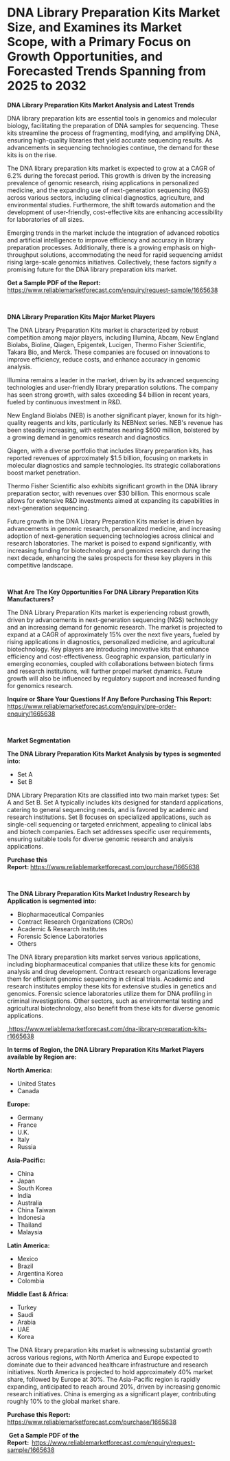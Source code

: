 <p><h1>DNA Library Preparation Kits Market Size, and Examines its Market Scope, with a Primary Focus on Growth Opportunities, and Forecasted Trends Spanning from 2025 to 2032</h1></p><p><strong>DNA Library Preparation Kits Market Analysis and Latest Trends</strong></p>
<p><p>DNA library preparation kits are essential tools in genomics and molecular biology, facilitating the preparation of DNA samples for sequencing. These kits streamline the process of fragmenting, modifying, and amplifying DNA, ensuring high-quality libraries that yield accurate sequencing results. As advancements in sequencing technologies continue, the demand for these kits is on the rise.</p><p>The DNA library preparation kits market is expected to grow at a CAGR of 6.2% during the forecast period. This growth is driven by the increasing prevalence of genomic research, rising applications in personalized medicine, and the expanding use of next-generation sequencing (NGS) across various sectors, including clinical diagnostics, agriculture, and environmental studies. Furthermore, the shift towards automation and the development of user-friendly, cost-effective kits are enhancing accessibility for laboratories of all sizes.</p><p>Emerging trends in the market include the integration of advanced robotics and artificial intelligence to improve efficiency and accuracy in library preparation processes. Additionally, there is a growing emphasis on high-throughput solutions, accommodating the need for rapid sequencing amidst rising large-scale genomics initiatives. Collectively, these factors signify a promising future for the DNA library preparation kits market.</p></p>
<p><strong>Get a Sample PDF of the Report:&nbsp;</strong> <a href="https://www.reliablemarketforecast.com/enquiry/request-sample/1665638?utm_campaign=3512&utm_medium=2&utm_source=Github&utm_content=ia&utm_term=13042025&utm_id=dna-library-preparation-kits">https://www.reliablemarketforecast.com/enquiry/request-sample/1665638</a></p>
<p>&nbsp;</p>
<p><strong>DNA Library Preparation Kits Major Market Players</strong></p>
<p><p>The DNA Library Preparation Kits market is characterized by robust competition among major players, including Illumina, Abcam, New England Biolabs, Bioline, Qiagen, Epigentek, Lucigen, Thermo Fisher Scientific, Takara Bio, and Merck. These companies are focused on innovations to improve efficiency, reduce costs, and enhance accuracy in genomic analysis.</p><p>Illumina remains a leader in the market, driven by its advanced sequencing technologies and user-friendly library preparation solutions. The company has seen strong growth, with sales exceeding $4 billion in recent years, fueled by continuous investment in R&D.</p><p>New England Biolabs (NEB) is another significant player, known for its high-quality reagents and kits, particularly its NEBNext series. NEB's revenue has been steadily increasing, with estimates nearing $600 million, bolstered by a growing demand in genomics research and diagnostics.</p><p>Qiagen, with a diverse portfolio that includes library preparation kits, has reported revenues of approximately $1.5 billion, focusing on markets in molecular diagnostics and sample technologies. Its strategic collaborations boost market penetration.</p><p>Thermo Fisher Scientific also exhibits significant growth in the DNA library preparation sector, with revenues over $30 billion. This enormous scale allows for extensive R&D investments aimed at expanding its capabilities in next-generation sequencing.</p><p>Future growth in the DNA Library Preparation Kits market is driven by advancements in genomic research, personalized medicine, and increasing adoption of next-generation sequencing technologies across clinical and research laboratories. The market is poised to expand significantly, with increasing funding for biotechnology and genomics research during the next decade, enhancing the sales prospects for these key players in this competitive landscape.</p></p>
<p>&nbsp;</p>
<p><strong>What Are The Key Opportunities For DNA Library Preparation Kits Manufacturers?</strong></p>
<p><p>The DNA Library Preparation Kits market is experiencing robust growth, driven by advancements in next-generation sequencing (NGS) technology and an increasing demand for genomic research. The market is projected to expand at a CAGR of approximately 15% over the next five years, fueled by rising applications in diagnostics, personalized medicine, and agricultural biotechnology. Key players are introducing innovative kits that enhance efficiency and cost-effectiveness. Geographic expansion, particularly in emerging economies, coupled with collaborations between biotech firms and research institutions, will further propel market dynamics. Future growth will also be influenced by regulatory support and increased funding for genomics research.</p></p>
<p><strong>Inquire or Share Your Questions If Any Before Purchasing This Report:</strong> <a href="https://www.reliablemarketforecast.com/enquiry/pre-order-enquiry/1665638?utm_campaign=3512&utm_medium=2&utm_source=Github&utm_content=ia&utm_term=13042025&utm_id=dna-library-preparation-kits">https://www.reliablemarketforecast.com/enquiry/pre-order-enquiry/1665638</a></p>
<p>&nbsp;</p>
<p><strong>Market Segmentation</strong></p>
<p><strong>The DNA Library Preparation Kits Market Analysis by types is segmented into:</strong></p>
<p><ul><li>Set A</li><li>Set B</li></ul></p>
<p><p>DNA Library Preparation Kits are classified into two main market types: Set A and Set B. Set A typically includes kits designed for standard applications, catering to general sequencing needs, and is favored by academic and research institutions. Set B focuses on specialized applications, such as single-cell sequencing or targeted enrichment, appealing to clinical labs and biotech companies. Each set addresses specific user requirements, ensuring suitable tools for diverse genomic research and analysis applications.</p></p>
<p><strong>Purchase this Report:&nbsp;</strong><a href="https://www.reliablemarketforecast.com/purchase/1665638?utm_campaign=3512&utm_medium=2&utm_source=Github&utm_content=ia&utm_term=13042025&utm_id=dna-library-preparation-kits">https://www.reliablemarketforecast.com/purchase/1665638</a></p>
<p>&nbsp;</p>
<p><strong>The DNA Library Preparation Kits Market Industry Research by Application is segmented into:</strong></p>
<p><ul><li>Biopharmaceutical Companies</li><li>Contract Research Organizations (CROs)</li><li>Academic & Research Institutes</li><li>Forensic Science Laboratories</li><li>Others</li></ul></p>
<p><p>The DNA library preparation kits market serves various applications, including biopharmaceutical companies that utilize these kits for genomic analysis and drug development. Contract research organizations leverage them for efficient genomic sequencing in clinical trials. Academic and research institutes employ these kits for extensive studies in genetics and genomics. Forensic science laboratories utilize them for DNA profiling in criminal investigations. Other sectors, such as environmental testing and agricultural biotechnology, also benefit from these kits for diverse genomic applications.</p></p>
<p><a href="https://www.reliablemarketforecast.com/dna-library-preparation-kits-r1665638?utm_campaign=3512&utm_medium=2&utm_source=Github&utm_content=ia&utm_term=13042025&utm_id=dna-library-preparation-kits">&nbsp;https://www.reliablemarketforecast.com/dna-library-preparation-kits-r1665638</a></p>
<p><strong>In terms of Region, the DNA Library Preparation Kits Market Players available by Region are:</strong></p>
<p>
    <p> <strong> North America: </strong>
        <ul>
            <li>United States</li>
            <li>Canada</li>
        </ul>
        </p> 
    <p> <strong> Europe: </strong>
        <ul>
            <li>Germany</li>
            <li>France</li>
            <li>U.K.</li>
            <li>Italy</li>
            <li>Russia</li>
        </ul>
        </p> 
    <p> <strong> Asia-Pacific: </strong>
        <ul>
            <li>China</li>
            <li>Japan</li>
            <li>South Korea</li>
            <li>India</li>
            <li>Australia</li>
            <li>China Taiwan</li>
            <li>Indonesia</li>
            <li>Thailand</li>
            <li>Malaysia</li>
        </ul>
        </p> 
    <p> <strong> Latin America: </strong>
        <ul>
            <li>Mexico</li>
            <li>Brazil</li>
            <li>Argentina Korea</li>
            <li>Colombia</li>
        </ul>
        </p> 
    <p> <strong> Middle East & Africa: </strong>
        <ul>
            <li>Turkey</li>
            <li>Saudi</li>
            <li>Arabia</li>
            <li>UAE</li>
            <li>Korea</li>
        </ul>
    </p>
    </p>
<p><p>The DNA library preparation kits market is witnessing substantial growth across various regions, with North America and Europe expected to dominate due to their advanced healthcare infrastructure and research initiatives. North America is projected to hold approximately 40% market share, followed by Europe at 30%. The Asia-Pacific region is rapidly expanding, anticipated to reach around 20%, driven by increasing genomic research initiatives. China is emerging as a significant player, contributing roughly 10% to the global market share.</p></p>
<p><strong>Purchase this Report: </strong><a href="https://www.reliablemarketforecast.com/purchase/1665638?utm_campaign=3512&utm_medium=2&utm_source=Github&utm_content=ia&utm_term=13042025&utm_id=dna-library-preparation-kits">https://www.reliablemarketforecast.com/purchase/1665638</a></p>
<p>&nbsp;<strong>Get a Sample PDF of the Report:&nbsp;&nbsp;</strong><a href="https://www.reliablemarketforecast.com/enquiry/request-sample/1665638?utm_campaign=3512&utm_medium=2&utm_source=Github&utm_content=ia&utm_term=13042025&utm_id=dna-library-preparation-kits">https://www.reliablemarketforecast.com/enquiry/request-sample/1665638</a></p>
<p><strong></strong></p>
<p><p></p><p></p><p></p></p>